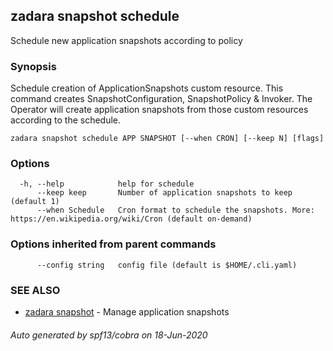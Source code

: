 ## zadara snapshot schedule

Schedule new application snapshots according to policy

### Synopsis

Schedule creation of ApplicationSnapshots custom resource.
This command creates SnapshotConfiguration, SnapshotPolicy & Invoker.
The Operator will create application snapshots from those custom resources
according to the schedule.

```
zadara snapshot schedule APP SNAPSHOT [--when CRON] [--keep N] [flags]
```

### Options

```
  -h, --help            help for schedule
      --keep keep       Number of application snapshots to keep (default 1)
      --when Schedule   Cron format to schedule the snapshots. More: https://en.wikipedia.org/wiki/Cron (default on-demand)
```

### Options inherited from parent commands

```
      --config string   config file (default is $HOME/.cli.yaml)
```

### SEE ALSO

* [zadara snapshot](zadara_snapshot.md)	 - Manage application snapshots

###### Auto generated by spf13/cobra on 18-Jun-2020
